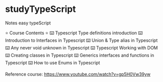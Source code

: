 # studyTypeScript
Notes easy typeScript

⭐️ Course Contents ⭐️
⌨️ Typescript Type definitions introduction
⌨️ Introduction to Interfaces in Typescript
⌨️ Union & Type alias in Typescript
⌨️ Any never void unknown in Typescript
⌨️ Typescript Working with DOM
⌨️ Creating classes in Typescript
⌨️ Generics interfaces and functions in Typescript
⌨️ How to use Enums in Typescript


Reference course: https://www.youtube.com/watch?v=gp5H0Vw39yw
